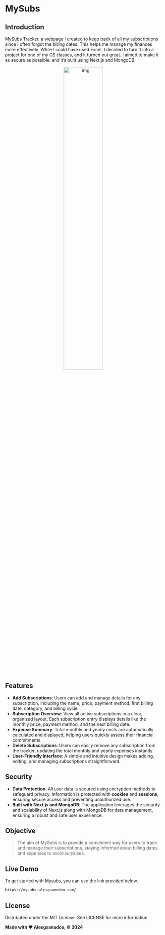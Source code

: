 # MySubs
## Introduction
MySubs Tracker, a webpage I created to keep track of all my subscriptions since I often forgot the billing dates. This helps me manage my finances more effectively. While I could have used Excel, I decided to turn it into a project for one of my CS classes, and it turned out great. I aimed to make it as secure as possible, and it’s built using Next.js and MongoDB.

<div align="center">
  <img alt="img" src="https://imgur.com/9jCNdUH.png" width="50%" height="auto" />
</div>


## Features
- **Add Subscriptions**: Users can add and manage details for any subscription, including the name, price, payment method, first billing date, category, and billing cycle.
- **Subscription Overview**: View all active subscriptions in a clear, organized layout. Each subscription entry displays details like the monthly price, payment method, and the next billing date.
- **Expense Summary**: Total monthly and yearly costs are automatically calculated and displayed, helping users quickly assess their financial commitments.
- **Delete Subscriptions**: Users can easily remove any subscription from the tracker, updating the total monthly and yearly expenses instantly.
- **User-Friendly Interface**: A simple and intuitive design makes adding, editing, and managing subscriptions straightforward.

## Security
- **Data Protection**: All user data is secured using encryption methods to safeguard privacy. Information is protected with **cookies** and **sessions**, ensuring secure access and preventing unauthorized use.
- **Built with Next.js and MongoDB**: The application leverages the security and scalability of Next.js along with MongoDB for data management, ensuring a robust and safe user experience.

## Objective
> The aim of MySubs is to provide a convenient way for users to track and manage their subscriptions, staying informed about billing dates and expenses to avoid surprises.

## Live Demo
To get started with Mysubs, you can use the link provided below.
```sh
https://mysubs.alesgsanudoo.com/
```

## License
Distributed under the MIT License. See LICENSE for more information.

**Made with ❤️ Alesgsanudoo, © 2024**
